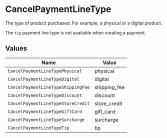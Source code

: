 # CancelPaymentLineType

The type of product purchased. For example, a physical or a digital product.

The `tip` payment line type is not available when creating a payment.


## Values

| Name                               | Value                              |
| ---------------------------------- | ---------------------------------- |
| `CancelPaymentLineTypePhysical`    | physical                           |
| `CancelPaymentLineTypeDigital`     | digital                            |
| `CancelPaymentLineTypeShippingFee` | shipping_fee                       |
| `CancelPaymentLineTypeDiscount`    | discount                           |
| `CancelPaymentLineTypeStoreCredit` | store_credit                       |
| `CancelPaymentLineTypeGiftCard`    | gift_card                          |
| `CancelPaymentLineTypeSurcharge`   | surcharge                          |
| `CancelPaymentLineTypeTip`         | tip                                |